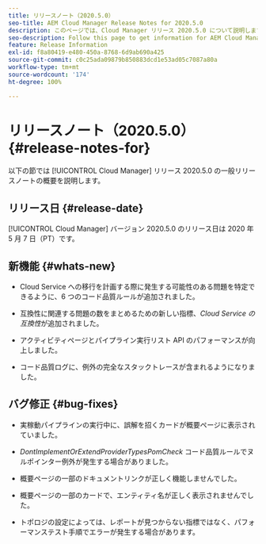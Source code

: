 ```yaml
---
title: リリースノート（2020.5.0）
seo-title: AEM Cloud Manager Release Notes for 2020.5.0
description: このページでは、Cloud Manager リリース 2020.5.0 について説明します。
seo-description: Follow this page to get information for AEM Cloud Manager Release 2020.5.0
feature: Release Information
exl-id: f8a80419-e480-450a-8768-6d9ab690a425
source-git-commit: c0c25ada09879b850883dcd1e53ad05c7087a80a
workflow-type: tm+mt
source-wordcount: '174'
ht-degree: 100%

---
```


# リリースノート（2020.5.0） {#release-notes-for}

以下の節では [!UICONTROL Cloud Manager] リリース 2020.5.0 の一般リリースノートの概要を説明します。

## リリース日 {#release-date}

[!UICONTROL Cloud Manager] バージョン 2020.5.0 のリリース日は 2020 年 5 月 7 日（PT）です。

## 新機能 {#whats-new}

* Cloud Service への移行を計画する際に発生する可能性のある問題を特定できるように、6 つのコード品質ルールが追加されました。

* 互換性に関連する問題の数をまとめるための新しい指標、*Cloud Service の互換性*&#x200B;が追加されました。

* アクティビティページとパイプライン実行リスト API のパフォーマンスが向上しました。

* コード品質ログに、例外の完全なスタックトレースが含まれるようになりました。

## バグ修正 {#bug-fixes}

* 実稼動パイプラインの実行中に、誤解を招くカードが概要ページに表示されていました。

* *DontImplementOrExtendProviderTypesPomCheck* コード品質ルールでヌルポインター例外が発生する場合がありました。

* 概要ページの一部のドキュメントリンクが正しく機能しませんでした。

* 概要ページの一部のカードで、エンティティ名が正しく表示されませんでした。

* トポロジの設定によっては、レポートが見つからない指標ではなく、パフォーマンステスト手順でエラーが発生する場合があります。
